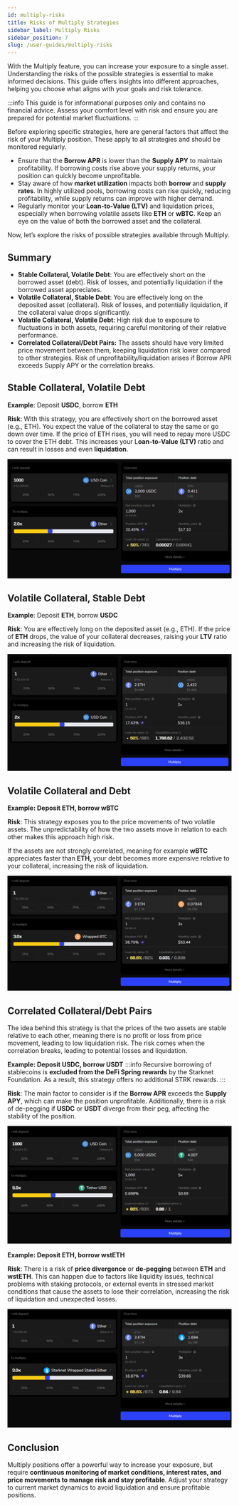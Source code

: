 ```yaml
---
id: multiply-risks
title: Risks of Multiply Strategies
sidebar_label: Multiply Risks
sidebar_position: 7
slug: /user-guides/multiply-risks
---
```

With the Multiply feature, you can increase your exposure to a single asset. Understanding the risks of the possible strategies is essential to make informed decisions. This guide offers insights into different approaches, helping you choose what aligns with your goals and risk tolerance. 

:::info
This guide is for informational purposes only and contains no financial advice. Assess your comfort level with risk and ensure you are prepared for potential market fluctuations.
:::

Before exploring specific strategies, here are general factors that affect the risk of your Multiply position. These apply to all strategies and should be monitored regularly. 

- Ensure that the **Borrow APR** is lower than the **Supply APY** to maintain profitability. If borrowing costs rise above your supply returns, your position can quickly become unprofitable.
- Stay aware of how **market utilization** impacts both **borrow** and **supply rates**. In highly utilized pools, borrowing costs can rise quickly, reducing profitability, while supply returns can improve with higher demand.
- Regularly monitor your **Loan-to-Value (LTV)** and liquidation prices, especially when borrowing volatile assets like **ETH** or **wBTC**. Keep an eye on the value of both the borrowed asset and the collateral.

Now, let’s explore the risks of possible strategies available through Multiply. 

## Summary

- **Stable Collateral, Volatile Debt**: You are effectively short on the borrowed asset (debt). Risk of losses, and potentially liquidation if the borrowed asset appreciates.
- **Volatile Collateral, Stable Debt**: You are effectively long on the deposited asset (collateral). Risk of losses, and potentially liquidation, if the collateral value drops significantly.
- **Volatile Collateral, Volatile Debt**: High risk due to exposure to fluctuations in both assets, requiring careful monitoring of their relative performance.
- **Correlated Collateral/Debt Pairs:** The assets should have very limited price movement between them, keeping liquidation risk lower compared to other strategies. Risk of unprofitability/liquidation arises if Borrow APR exceeds Supply APY or the correlation breaks.


## Stable Collateral, Volatile Debt

**Example**: Deposit **USDC**, borrow **ETH**

**Risk**: With this strategy, you are effectively short on the borrowed asset (e.g., ETH). You expect the value of the collateral to stay the same or go down over time. If the price of ETH rises, you will need to repay more USDC to cover the ETH debt. This increases your L**oan-to-Value (LTV)** ratio and can result in losses and even **liquidation**.

![USDC as collateral, ETH as debt](images/UsdcEth.png)

## Volatile Collateral, Stable Debt

**Example**: Deposit **ETH**, borrow **USDC**

**Risk**: You are effectively long on the deposited asset (e.g., ETH).  If the price of **ETH** drops, the value of your collateral decreases, raising your **LTV** ratio and increasing the risk of liquidation.

![ETH as collateral, USDC as debt](images/EthUsdc.png)

## Volatile Collateral and Debt

**Example: Deposit ETH, borrow wBTC**

**Risk**: This strategy exposes you to the price movements of two volatile assets. The unpredictability of how the two assets move in relation to each other makes this approach high risk.

If the assets are not strongly correlated, meaning for example **wBTC** appreciates faster than **ETH,** your debt becomes more expensive relative to your collateral, increasing the risk of liquidation. 

![ETH as collateral, wBTC as debt](images/EthwBTC.png)

## Correlated Collateral/Debt Pairs
The idea behind this strategy is that the prices of the two assets are stable relative to each other, meaning there is no profit or loss from price movement, leading to low liquidation risk. The risk comes when the correlation breaks, leading to potential losses and liquidation.

**Example: Deposit USDC, borrow USDT**
:::info
Recursive borrowing of stablecoins is **excluded from the DeFi Spring rewards** by the Starknet Foundation. As a result, this strategy offers no additional STRK rewards.
:::

**Risk**: The main factor to consider is if the **Borrow APR** exceeds the **Supply APY**, which can make the position unprofitable. Additionally, there is a risk of de-pegging if **USDC** or **USDT** diverge from their peg, affecting the stability of the position.

![USDC as collateral, USDT as debt](images/UsdcUsdt.png)

**Example: Deposit ETH, borrow wstETH**

**Risk**: There is a risk of **price divergence** or **de-pegging** between **ETH** and **wstETH**. This can happen due to factors like liquidity issues, technical problems with staking protocols, or external events in stressed market conditions that cause the assets to lose their correlation, increasing the risk of liquidation and unexpected losses.

![ETH as collateral, wstETH as debt](images/EthwstEth.png)

## Conclusion
Multiply positions offer a powerful way to increase your exposure, but require **continuous monitoring of market conditions, interest rates, and price movements to manage risk and stay profitable**. Adjust your strategy to current market dynamics to avoid liquidation and ensure profitable positions.
